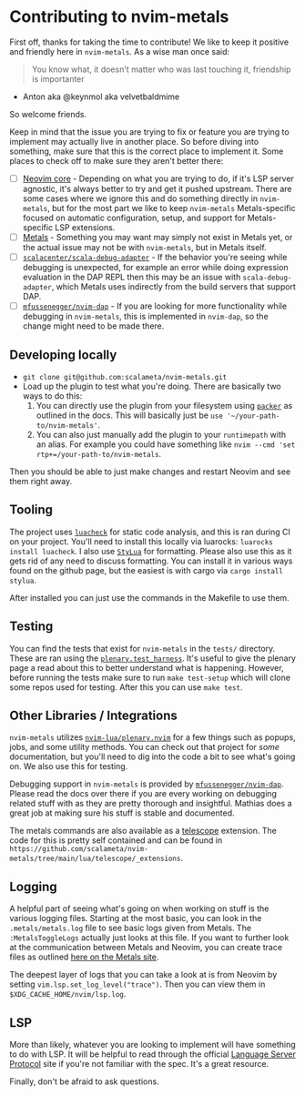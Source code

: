 # Contributing to nvim-metals

First off, thanks for taking the time to contribute! We like to keep it positive
and friendly here in `nvim-metals`. As a wise man once said:

> You know what, it doesn't matter who was last touching it, friendship is importanter

- Anton aka @keynmol aka velvetbaldmime

So welcome friends.

Keep in mind that the issue you are trying to fix or feature you are trying to
implement may actually live in another place. So before diving into something,
make sure that this is the correct place to implement it. Some places to check
off to make sure they aren't better there:

  - [ ] [Neovim core](https://github.com/neovim/neovim) - Depending on what you
      are trying to do, if it's LSP server agnostic, it's always better to try
      and get it pushed upstream. There are some cases where we ignore this and
      do something directly in `nvim-metals`, but for the most part we like to
      keep `nvim-metals` Metals-specific focused on automatic configuration,
      setup, and support for Metals-specific LSP extensions.
  - [ ] [Metals](https://github.com/scalameta/metals) - Something you may want
      may simply not exist in Metals yet, or the actual issue may not be with
      `nvim-metals`, but in Metals itself.
  - [ ] [`scalacenter/scala-debug-adapter`](https://github.com/scalacenter/scala-debug-adapter) -
      If the behavior you're seeing while debugging is unexpected, for example
      an error while doing expression evaluation in the DAP REPL then this may
      be an issue with `scala-debug-adapter`, which Metals uses indirectly from
      the build servers that support DAP.
  - [ ] [`mfussenegger/nvim-dap`](https://github.com/mfussenegger/nvim-dap) -
      If you are looking for more functionality while debugging in
      `nvim-metals`, this is implemented in `nvim-dap`, so the change might need
      to be made there.

## Developing locally

  - `git clone git@github.com:scalameta/nvim-metals.git`
  - Load up the plugin to test what you're doing. There are basically two ways
      to do this:
      1.  You can directly use the plugin from your filesystem using
          [`packer`](https://github.com/wbthomason/packer.nvim) as outlined in
          the docs. This will basically just be `use '~/your-path-to/nvim-metals'`.
      2. You can also just manually add the plugin to your `runtimepath` with an
         alias. For example you could have something like `nvim --cmd 'set rtp+=/your-path-to/nvim-metals`.

Then you should be able to just make changes and restart Neovim and see them
right away.

## Tooling

The project uses [`luacheck`](https://github.com/mpeterv/luacheck) for static
code analysis, and this is ran during CI on your project. You'll need to install
this locally via luarocks: `luarocks install luacheck`. I also use
[`StyLua`](https://github.com/JohnnyMorganz/StyLua) for formatting. Please also
use this as it gets rid of any need to discuss formatting. You can install it in
various ways found on the github page, but the easiest is with cargo via `cargo
install stylua`.

After installed you can just use the commands in the Makefile to use them.

## Testing

You can find the tests that exist for `nvim-metals` in the `tests/` directory.
These are ran using the
[`plenary.test_harness`](https://github.com/nvim-lua/plenary.nvim/tree/master#plenarytest_harness).
It's useful to give the plenary page a read about this to better understand what
is happening. However, before running the tests make sure to run `make
test-setup` which will clone some repos used for testing. After this you can
use `make test`.

## Other Libraries / Integrations

`nvim-metals` utilizes
[`nvim-lua/plenary.nvim`](https://github.com/nvim-lua/plenary.nvim) for a few
things such as popups, jobs, and some utility methods. You can check out that
project for _some_ documentation, but you'll need to dig into the code a bit to
see what's going on. We also use this for testing.

Debugging support in `nvim-metals` is provided by
[`mfussenegger/nvim-dap`](https://github.com/mfussenegger/nvim-dap/blob/master/doc/dap.txt).
Please read the docs over there if you are every working on debugging related
stuff with as they are pretty thorough and insightful. Mathias does a great job
at making sure his stuff is stable and documented.

The metals commands are also available as a
[telescope](https://github.com/nvim-telescope/telescope.nvim) extension. The
code for this is pretty self contained and can be found in
`https://github.com/scalameta/nvim-metals/tree/main/lua/telescope/_extensions`.


## Logging

A helpful part of seeing what's going on when working on stuff is the various
logging files. Starting at the most basic, you can look in the
`.metals/metals.log` file to see basic logs given from Metals. The
`:MetalsToggleLogs` actually just looks at this file. If you want to further
look at the communication between Metals and Neovim, you can create trace files
as outlined [here on the Metals
site](https://scalameta.org/metals/docs/contributors/getting-started.html#json-rpc-trace).

The deepest layer of logs that you can take a look at is from Neovim by setting
`vim.lsp.set_log_level("trace")`. Then you can view them in
`$XDG_CACHE_HOME/nvim/lsp.log`.

## LSP

More than likely, whatever you are looking to implement will have something to
do with LSP. It will be helpful to read through the official [Language Server
Protocol](https://microsoft.github.io/language-server-protocol/) site if you're
not familiar with the spec. It's a great resource.

Finally, don't be afraid to ask questions.

